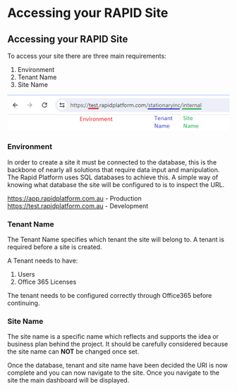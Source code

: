 # Accessing your RAPID Site

## Accessing your RAPID Site

To access your site there are three main requirements:  

1. Environment  
2. Tenant Name  
3. Site Name  

![URL Breakdown](<URL breakdown.png>)

### Environment

In order to create a site it must be connected to the database, this is the backbone of nearly all solutions that require data input and manipulation. The Rapid Platform uses SQL databases to achieve this.
A simple way of knowing what database the site will be configured to is to inspect the URL.

https://app.rapidplatform.com.au - Production  
https://test.rapidplatform.com.au - Development  

### Tenant Name

The Tenant Name specifies which tenant the site will belong to. A tenant is required before a site is created.  

A Tenant needs to have:  
1. Users
2. Office 365 Licenses

The tenant needs to be configured correctly through Office365 before continuing.

### Site Name

The site name is a specific name which reflects and supports the idea or business plan behind the project. It should be carefully considered because the site name can **NOT** be changed once set.

Once the database, tenant and site name have been decided the URI is now complete and you can now navigate to the site. Once you navigate to the site the main dashboard will be displayed.
